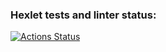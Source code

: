 ### Hexlet tests and linter status:
[![Actions Status](https://github.com/kotovann/frontend-project-44/actions/workflows/hexlet-check.yml/badge.svg)](https://github.com/kotovann/frontend-project-44/actions)